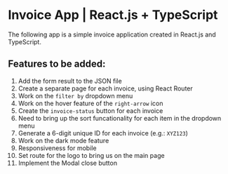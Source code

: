 # Invoice App | React.js + TypeScript

The following app is a simple invoice application created in React.js and TypeScript.

## Features to be added:

1. Add the form result to the JSON file
2. Create a separate page for each invoice, using React Router
3. Work on the `filter by` dropdown menu
4. Work on the hover feature of the `right-arrow` icon
5. Create the `invoice-status` button for each invoice
6. Need to bring up the sort funcationality for each item in the dropdown menu
7. Generate a 6-digit unique ID for each invoice (e.g.: `XYZ123`)
8. Work on the dark mode feature
9. Responsiveness for mobile
10. Set route for the logo to bring us on the main page
11. Implement the Modal close button
